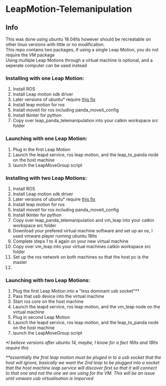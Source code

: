 # LeapMotion-Telemanipulation

## Info<br>
This was done using ubuntu 18.04lts however should be recreatable on other linux versions with little or no modification.<br>
This repo contains two packages, if using a single Leap Motion, you do not require the VM package<br>
Using multiple Leap Motions through a virtual machine is optional, and a seperate computer can be used instead<br>

### Installing with one Leap Motion:
<ol><li>Install ROS</li>
<li>Install Leap motion sdk driver</li>
<li>Later versions of ubuntu* require <a href="https://d2beseu6pw5d2t.cloudfront.net/t/tip-ubuntu-systemd-and-leapd/2118">this fix </a>
</li>
<li>Install leap motion for ros</li>
<li>Install moveit for ros including panda_moveit_config</li>
<li>Install tkinter for python</li>
<li>Copy over leap_panda_telemanipulation into your catkin workspace src folder</li>
</ol>

### Launching with one Leap Motion:
<ol><li>Plug in the first Leap Motion</li>
<li>Launch the leapd service, ros leap motion, and the leap_to_panda node on the host machine</li>
<li>launch the LeapMoveGroup script</li>
</ol>

### Installing with two Leap Motions:
<ol><li>Install ROS</li>
<li>Install Leap motion sdk driver</li>
<li>Later versions of ubuntu* require <a href="https://d2beseu6pw5d2t.cloudfront.net/t/tip-ubuntu-systemd-and-leapd/2118">this fix </a>
</li>
<li>Install leap motion for ros</li>
<li>Install moveit for ros including panda_moveit_config</li>
<li>Install tkinter for python</li>
<li>Copy over leap_panda_telemanipulation and vm_leap into your catkin workspace src folder</li>
<li>Download your prefered virtual machine software and set up an os, I used vmware player running ubuntu 18lts</li>
<li>Complete steps 1 to 4 again on your new virtual machine</li>
<li>Copy over vm_leap into your virtual machines catkin workspace src folder</li>
<li>Set up the ros network on both machines so that the host pc is the master</li>
<li></li>
</ol>

### Launching with two Leap Motions:
<ol><li>Plug the first Leap Motion into a "less dominant usb socket"**</li>
<li>Pass that usb device into the virtual machine</li>
<li>Start ros core on the host machine</li>
<li>Launch the leapd service, ros leap motion, and the vm_leap node on the virtual machine</li>
<li>Plug in second Leap Motion</li>
<li>Launch the leapd service, ros leap motion, and the leap_to_panda node on the host machine</li>
<li>launch the LeapMoveGroup script</li>
</ol>

*\*I believe versions after ubuntu 14, maybe, I know for a fact 16lts and 18lts require this*

*\*\*essentially the first leap motion must be pluged in to a usb socket that the host will ignore, basically we want the 2nd leap to be plugged into a socket that the host machine leap service will discover first so that it will connect to that one and not the one we are using for the VM. This will be an issue until vmware usb virtualisation is imporved* 
